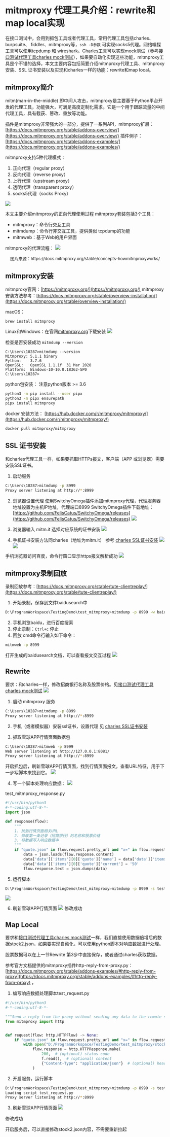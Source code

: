 # mitmproxy 代理工具介绍：rewrite和map local实现
在接口测试中，会用到抓包工具或者代理工具，常用代理工具包括charles、 burpsuite、 fiddler、mitmproxy等，`ssh -D参数` 可实现socks5代理。网络嗅探工具可以使用tcpdump 和 wireshark。Charles工具可以实现mock测试（参考[接口测试代理工具charles mock测试](https://blog.csdn.net/u010698107/article/details/112728913)），如果要自动化实现这些功能，mitmproxy工具是个不错的选择，本文主要内容包括简要介绍mitmproxy代理工具、mitmproxy安装、SSL 证书安装以及实现和charles一样的功能：rewrite和map local。

<!--more-->


## mitmproxy简介
mitm(man-in-the-middle) 即中间人攻击，mitmproxy是主要基于Python平台开发的代理工具，功能强大，可满足高度定制化需求。它是一个用于跟踪流量的中间代理工具，具有截获、篡改、重放等功能。

插件是mitmproxy非常强大的一部分，提供了一系列API，mitmproxy扩展：[https://docs.mitmproxy.org/stable/addons-overview/](https://docs.mitmproxy.org/stable/addons-overview/)
插件例子：[https://docs.mitmproxy.org/stable/addons-examples/](https://docs.mitmproxy.org/stable/addons-examples/)


mitmproxy支持5种代理模式：
1. 正向代理（regular proxy）
2. 反向代理（reverse proxy）
3. 上行代理（upstream proxy）
4. 透明代理（transparent proxy）
5. socks5代理（socks Proxy）

![](api-test-mitmproxy-guide/mitmproxy.png)

本文主要介绍mitmproxy的正向代理使用过程
mitmproxy套装包括3个工具：

* mitmproxy：命令行交互工具
* mitmdump：命令行非交互工具，提供类似 tcpdump的功能
* mitmweb：基于Web的用户界面

mitmproxy的代理流程：
![](api-test-mitmproxy-guide/mitmproxy-explicit-https.png)
<center><font size="2">图片来源：https://docs.mitmproxy.org/stable/concepts-howmitmproxyworks/</font></center>

## mitmproxy安装

mitmproxy官网：[https://mitmproxy.org/](https://mitmproxy.org/)
mitmproxy安装方法参考：[https://docs.mitmproxy.org/stable/overview-installation/](https://docs.mitmproxy.org/stable/overview-installation/)

macOS：
```bash
brew install mitmproxy
```
Linux和Windows：在官网[mitmproxy.org](https://mitmproxy.org/)下载安装
![](api-test-mitmproxy-guide/mitmproxy-install.png)

检查是否安装成功
`mitmdump --version`
```bssh
C:\Users\10287>mitmdump --version
Mitmproxy: 5.1.1 binary
Python:    3.7.6
OpenSSL:   OpenSSL 1.1.1f  31 Mar 2020
Platform:  Windows-10-10.0.18362-SP0
C:\Users\10287>
```
python包安装：
注意python版本 >= 3.6
```bash
python3 -m pip install --user pipx
python3 -m pipx ensurepath
pipx install mitmproxy
```
docker 安装方法：
[https://hub.docker.com/r/mitmproxy/mitmproxy/](https://hub.docker.com/r/mitmproxy/mitmproxy/)
```bash
docker pull mitmproxy/mitmproxy
```


## SSL 证书安装
和charles代理工具一样，如果要抓取HTTPs报文，客户端（APP 或浏览器）需要安装SSL证书。
1. 启动服务
```bash
C:\Users\10287>mitmdump -p 8999
Proxy server listening at http://*:8999
```

2. 浏览器设置代理
使用SwitchyOmega插件添加mitmproxy代理，代理服务器地址设置为主机IP地址，代理端口8999
SwitchyOmega插件下载地址：[https://github.com/FelisCatus/SwitchyOmega/releases](https://github.com/FelisCatus/SwitchyOmega/releases)
![](api-test-mitmproxy-guide/mitmproxy-chrome.png)

3. 浏览器输入 mitm.it
选择对应系统的证书安装
![](api-test-mitmproxy-guide/mitmproxy-install2.png)
4. 手机证书安装方法同charles（地址为mitm.it）
参考  [charles SSL证书安装](https://blog.csdn.net/u010698107/article/details/112728397)
![](api-test-mitmproxy-guide/mitmproxy-ssl-android.png)
![](api-test-mitmproxy-guide/mitmproxy-ssl-android2.png)

手机浏览器访问百度，命令行窗口显示https报文解析成功
![](api-test-mitmproxy-guide/mitmproxy-ssl-android3.png)

## mitmproxy录制回放
录制回放参考：[https://docs.mitmproxy.org/stable/tute-clientreplay/](https://docs.mitmproxy.org/stable/tute-clientreplay/)

1. 开始录制，保存到文件baidusearch中
```bash
D:\ProgramWorkspace\TestingDemo\test_mitmproxy>mitmdump -p 8999 -w baidusearch
```
2. 手机浏览baidu，进行百度搜索
3. 停止录制：`Ctrl+c` 停止
4. 回放
cmd命令行输入如下命令：
```bash
mitmweb -p 8999
```
打开生成的baidusearch文档，可以查看报文交互过程
![](api-test-mitmproxy-guide/mitmproxy-playback.png)

## Rewrite
要求：和charles一样，修改招商银行名称及股票价格。见[接口测试代理工具charles mock测试](https://blog.csdn.net/u010698107/article/details/112728913)
![](api-test-mitmproxy-guide/xueqiu-stock.png)

1. 启动 mitmproxy 服务
```bash
C:\Users\10287>mitmdump -p 8999 
Proxy server listening at http://*:8999 
```

2. 手机（或者模拟器）安装ssl证书，设置代理
见 [charles SSL证书安装](https://blog.csdn.net/u010698107/article/details/112728397)

3. 抓取雪球APP行情页面数据包
```bash
C:\Users\10287>mitmweb -p 8999
Web server listening at http://127.0.0.1:8081/
Proxy server listening at http://*:8999
```
开启抓包后，刷新雪球APP行情页面，找到行情页面报文，查看URL特征，用于下一步写脚本来找到它。
![](api-test-mitmproxy-guide/mitmweb-xueqiu.png)

4. 写一个脚本处理响应数据：
![](api-test-mitmproxy-guide/charles-xueqiu-response.png)

test_mitmproxy_response.py
```python
#!/usr/bin/python3
#-*-coding:utf-8-*-
import json

def response(flow):
	"""
	1. 找到行情页面相关URL
	2. 修改第一条记录（招商银行）的名称和股票价格
	3. 将数据写入响应数据中
	"""
    if "quote.json" in flow.request.pretty_url and "x=" in flow.request.pretty_url:
        data = json.loads(flow.response.content)
        data['data']['items'][0]['quote']['name'] = data['data']['items'][0]['quote']['name'] + "test"
        data['data']['items'][0]['quote']['current'] = '50'
        flow.response.text = json.dumps(data)
```
5. 运行脚本
```bash
D:\ProgramWorkspace\TestingDemo\test_mitmproxy>mitmdump -p 8999 -s test_mitmproxy_response.py
```
![](api-test-mitmproxy-guide/mitmproxy-mitmdump.png)

6. 刷新雪球APP行情页面
![](api-test-mitmproxy-guide/xueqiu-stock2.png)
修改成功

## Map Local
要求和[接口测试代理工具charles mock测试](https://blog.csdn.net/u010698107/article/details/112728913)一样，我们直接使用数据倍增后的数据stock2.json，如果要实现自动化，可以使用python脚本对响应数据进行处理。

股票数据可以在上一节Rewrite 第3步中直接保存，或者通过charles获取数据。

参考官方文档提供的mitmproxy插件http-reply-from-proxy.py：[https://docs.mitmproxy.org/stable/addons-examples/#http-reply-from-proxy](https://docs.mitmproxy.org/stable/addons-examples/#http-reply-from-proxy) ，

1. 编写响应数据处理脚本test_request.py
```python
#!/usr/bin/python3
#-*-coding:utf-8-*-

"""Send a reply from the proxy without sending any data to the remote server."""
from mitmproxy import http


def request(flow: http.HTTPFlow) -> None: 
    if "quote.json" in flow.request.pretty_url and "x=" in flow.request.pretty_url:
        with open("D:/ProgramWorkspace/TestingDemo/test_mitmproxy/stock2.json",encoding="utf-8") as f:
            flow.response = http.HTTPResponse.make(
                200,  # (optional) status code
                f.read(),  # (optional) content
                {"Content-Type": "application/json"}  # (optional) headers
            )

```

2. 开启服务，运行脚本
```bash
D:\ProgramWorkspace\TestingDemo\test_mitmproxy>mitmdump -p 8999 -s test_request.py
Loading script test_request.py
Proxy server listening at http://*:8999
```
3. 刷新雪球APP行情页面
![](api-test-mitmproxy-guide/xueqiu-stock3.png)

修改成功

开启服务后，可以直接修改stock2.json内容，不需要重新拉起



